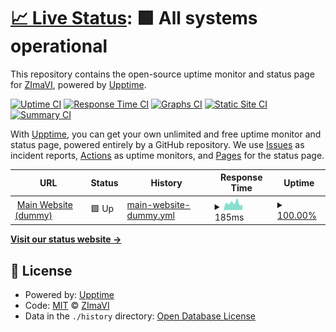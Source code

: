 # [📈 Live Status](https://zimavi.github.io/uptime-webs): <!--live status--> **🟩 All systems operational**

This repository contains the open-source uptime monitor and status page for [ZImaVI](https://zimavi.github.io/uptime-webs), powered by [Upptime](https://github.com/upptime/upptime).

[![Uptime CI](https://github.com/zimavi/uptime-webs/workflows/Uptime%20CI/badge.svg)](https://github.com/zimavi/uptime-webs/actions?query=workflow%3A%22Uptime+CI%22)
[![Response Time CI](https://github.com/zimavi/uptime-webs/workflows/Response%20Time%20CI/badge.svg)](https://github.com/zimavi/uptime-webs/actions?query=workflow%3A%22Response+Time+CI%22)
[![Graphs CI](https://github.com/zimavi/uptime-webs/workflows/Graphs%20CI/badge.svg)](https://github.com/zimavi/uptime-webs/actions?query=workflow%3A%22Graphs+CI%22)
[![Static Site CI](https://github.com/zimavi/uptime-webs/workflows/Static%20Site%20CI/badge.svg)](https://github.com/zimavi/uptime-webs/actions?query=workflow%3A%22Static+Site+CI%22)
[![Summary CI](https://github.com/zimavi/uptime-webs/workflows/Summary%20CI/badge.svg)](https://github.com/zimavi/uptime-webs/actions?query=workflow%3A%22Summary+CI%22)

With [Upptime](https://upptime.js.org), you can get your own unlimited and free uptime monitor and status page, powered entirely by a GitHub repository. We use [Issues](https://github.com/zimavi/uptime-webs/issues) as incident reports, [Actions](https://github.com/zimavi/uptime-webs/actions) as uptime monitors, and [Pages](https://zimavi.github.io/uptime-webs) for the status page.

<!--start: status pages-->
<!-- This summary is generated by Upptime (https://github.com/upptime/upptime) -->
<!-- Do not edit this manually, your changes will be overwritten -->
<!-- prettier-ignore -->
| URL | Status | History | Response Time | Uptime |
| --- | ------ | ------- | ------------- | ------ |
| <img alt="" src="https://icons.duckduckgo.com/ip3/google.com.ico" height="13"> [Main Website (dummy)](https://google.com) | 🟩 Up | [main-website-dummy.yml](https://github.com/zimavi/uptime-webs/commits/HEAD/history/main-website-dummy.yml) | <details><summary><img alt="Response time graph" src="./graphs/main-website-dummy/response-time-week.png" height="20"> 185ms</summary><br><a href="https://status.zimavi.net.ua/history/main-website-dummy"><img alt="Response time 190" src="https://img.shields.io/endpoint?url=https%3A%2F%2Fraw.githubusercontent.com%2Fzimavi%2Fuptime-webs%2FHEAD%2Fapi%2Fmain-website-dummy%2Fresponse-time.json"></a><br><a href="https://status.zimavi.net.ua/history/main-website-dummy"><img alt="24-hour response time 161" src="https://img.shields.io/endpoint?url=https%3A%2F%2Fraw.githubusercontent.com%2Fzimavi%2Fuptime-webs%2FHEAD%2Fapi%2Fmain-website-dummy%2Fresponse-time-day.json"></a><br><a href="https://status.zimavi.net.ua/history/main-website-dummy"><img alt="7-day response time 185" src="https://img.shields.io/endpoint?url=https%3A%2F%2Fraw.githubusercontent.com%2Fzimavi%2Fuptime-webs%2FHEAD%2Fapi%2Fmain-website-dummy%2Fresponse-time-week.json"></a><br><a href="https://status.zimavi.net.ua/history/main-website-dummy"><img alt="30-day response time 165" src="https://img.shields.io/endpoint?url=https%3A%2F%2Fraw.githubusercontent.com%2Fzimavi%2Fuptime-webs%2FHEAD%2Fapi%2Fmain-website-dummy%2Fresponse-time-month.json"></a><br><a href="https://status.zimavi.net.ua/history/main-website-dummy"><img alt="1-year response time 190" src="https://img.shields.io/endpoint?url=https%3A%2F%2Fraw.githubusercontent.com%2Fzimavi%2Fuptime-webs%2FHEAD%2Fapi%2Fmain-website-dummy%2Fresponse-time-year.json"></a></details> | <details><summary><a href="https://status.zimavi.net.ua/history/main-website-dummy">100.00%</a></summary><a href="https://status.zimavi.net.ua/history/main-website-dummy"><img alt="All-time uptime 99.98%" src="https://img.shields.io/endpoint?url=https%3A%2F%2Fraw.githubusercontent.com%2Fzimavi%2Fuptime-webs%2FHEAD%2Fapi%2Fmain-website-dummy%2Fuptime.json"></a><br><a href="https://status.zimavi.net.ua/history/main-website-dummy"><img alt="24-hour uptime 100.00%" src="https://img.shields.io/endpoint?url=https%3A%2F%2Fraw.githubusercontent.com%2Fzimavi%2Fuptime-webs%2FHEAD%2Fapi%2Fmain-website-dummy%2Fuptime-day.json"></a><br><a href="https://status.zimavi.net.ua/history/main-website-dummy"><img alt="7-day uptime 100.00%" src="https://img.shields.io/endpoint?url=https%3A%2F%2Fraw.githubusercontent.com%2Fzimavi%2Fuptime-webs%2FHEAD%2Fapi%2Fmain-website-dummy%2Fuptime-week.json"></a><br><a href="https://status.zimavi.net.ua/history/main-website-dummy"><img alt="30-day uptime 100.00%" src="https://img.shields.io/endpoint?url=https%3A%2F%2Fraw.githubusercontent.com%2Fzimavi%2Fuptime-webs%2FHEAD%2Fapi%2Fmain-website-dummy%2Fuptime-month.json"></a><br><a href="https://status.zimavi.net.ua/history/main-website-dummy"><img alt="1-year uptime 99.98%" src="https://img.shields.io/endpoint?url=https%3A%2F%2Fraw.githubusercontent.com%2Fzimavi%2Fuptime-webs%2FHEAD%2Fapi%2Fmain-website-dummy%2Fuptime-year.json"></a></details>

<!--end: status pages-->

[**Visit our status website →**](https://zimavi.github.io/uptime-webs)

## 📄 License

- Powered by: [Upptime](https://github.com/upptime/upptime)
- Code: [MIT](./LICENSE) © [ZImaVI](https://zimavi.github.io/uptime-webs)
- Data in the `./history` directory: [Open Database License](https://opendatacommons.org/licenses/odbl/1-0/)

